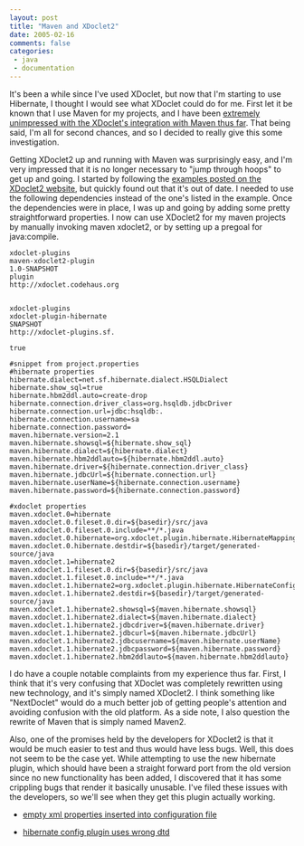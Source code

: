 ```yaml
---
layout: post
title: "Maven and XDoclet2"
date: 2005-02-16
comments: false
categories:
 - java
 - documentation
---
```


It's been a while since I've used XDoclet, but now that I'm starting to use Hibernate, I thought I would see what XDoclet could do for me. First let it be known that I use Maven for my projects, and I have been [extremely unimpressed with the XDoclet's integration with Maven thus far](http://wiki.codehaus.org/maven/CreatingEjbApplications). That being said, I'm all for second chances, and so I decided to really give this some investigation.


Getting XDoclet2 up and running with Maven was surprisingly easy, and I'm very impressed that it is no longer necessary to "jump through hoops" to get up and going. I started by following the [examples posted on the XDoclet2 website](http://xdoclet.codehaus.org/maven-plugin/example-hibernate.html), but quickly found out that it's out of date. I needed to use the following dependencies instead of the one's listed in the example. Once the dependencies were in place, I was up and going by adding some pretty straightforward properties. I now can use XDoclet2 for my maven projects by manually invoking maven xdoclet2, or by setting up a pregoal for java:compile.


```
xdoclet-plugins
maven-xdoclet2-plugin
1.0-SNAPSHOT
plugin
http://xdoclet.codehaus.org


xdoclet-plugins
xdoclet-plugin-hibernate
SNAPSHOT
http://xdoclet-plugins.sf.

true
```


```
#snippet from project.properties
#hibernate properties
hibernate.dialect=net.sf.hibernate.dialect.HSQLDialect
hibernate.show_sql=true
hibernate.hbm2ddl.auto=create-drop
hibernate.connection.driver_class=org.hsqldb.jdbcDriver
hibernate.connection.url=jdbc:hsqldb:.
hibernate.connection.username=sa
hibernate.connection.password=
maven.hibernate.version=2.1
maven.hibernate.showsql=${hibernate.show_sql}
maven.hibernate.dialect=${hibernate.dialect}
maven.hibernate.hbm2ddlauto=${hibernate.hbm2ddl.auto}
maven.hibernate.driver=${hibernate.connection.driver_class}
maven.hibernate.jdbcUrl=${hibernate.connection.url}
maven.hibernate.userName=${hibernate.connection.username}
maven.hibernate.password=${hibernate.connection.password}

#xdoclet properties
maven.xdoclet.0=hibernate
maven.xdoclet.0.fileset.0.dir=${basedir}/src/java
maven.xdoclet.0.fileset.0.include=**/*.java
maven.xdoclet.0.hibernate=org.xdoclet.plugin.hibernate.HibernateMappingPlugin
maven.xdoclet.0.hibernate.destdir=${basedir}/target/generated-source/java
maven.xdoclet.1=hibernate2
maven.xdoclet.1.fileset.0.dir=${basedir}/src/java
maven.xdoclet.1.fileset.0.include=**/*.java
maven.xdoclet.1.hibernate2=org.xdoclet.plugin.hibernate.HibernateConfigPlugin
maven.xdoclet.1.hibernate2.destdir=${basedir}/target/generated-source/java
maven.xdoclet.1.hibernate2.showsql=${maven.hibernate.showsql}
maven.xdoclet.1.hibernate2.dialect=${maven.hibernate.dialect}
maven.xdoclet.1.hibernate2.jdbcdriver=${maven.hibernate.driver}
maven.xdoclet.1.hibernate2.jdbcurl=${maven.hibernate.jdbcUrl}
maven.xdoclet.1.hibernate2.jdbcusername=${maven.hibernate.userName}
maven.xdoclet.1.hibernate2.jdbcpassword=${maven.hibernate.password}
maven.xdoclet.1.hibernate2.hbm2ddlauto=${maven.hibernate.hbm2ddlauto}
```


I do have a couple notable complaints from my experience thus far. First, I think that it's very confusing that XDoclet was completely rewritten using new technology, and it's simply named XDoclet2. I think something like "NextDoclet" would do a much better job of getting people's attention and avoiding confusion with the old platform. As a side note, I also question the rewrite of Maven that is simply named Maven2.


Also, one of the promises held by the developers for XDoclet2 is that it would be much easier to test and thus would have less bugs. Well, this does not seem to be the case yet. While attempting to use the new hibernate plugin, which should have been a straight forward port from the old version since no new functionality has been added, I discovered that it has some crippling bugs that render it basically unusable. I've filed these issues with the developers, so we'll see when they get this plugin actually working.



  - [empty xml properties inserted into configuration file](http://jira.codehaus.org/browse/XDP-43)


  - [hibernate config plugin uses wrong dtd](http://jira.codehaus.org/browse/XDP-42)


